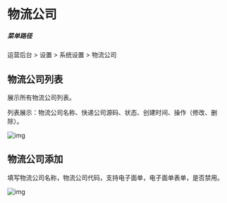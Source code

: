 # 物流公司

##### 菜单路径

运营后台 > 设置 > 系统设置 > 物流公司

## 物流公司列表

展示所有物流公司列表。

列表展示：物流公司名称、快递公司源码、状态、创建时间、操作（修改、删除）。

![img](https://docs.pickmall.cn/help/images/%E7%89%A9%E6%B5%81%E5%85%AC%E5%8F%B8.png)

## 物流公司添加

填写物流公司名称，物流公司代码，支持电子面单，电子面单表单，是否禁用。

![img](https://docs.pickmall.cn/help/images/%E7%89%A9%E6%B5%81%E5%85%AC%E5%8F%B8%E6%B7%BB%E5%8A%A0.png)